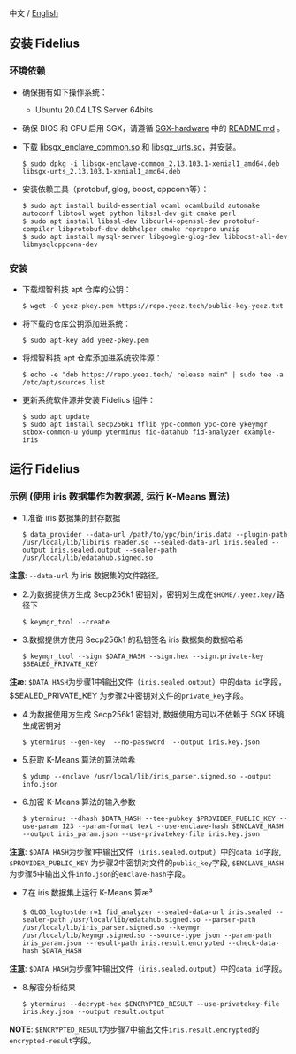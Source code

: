 中文 / [English](../INSTALL.md)


安装 Fidelius
------------------------
### 环境依赖

- 确保拥有如下操作系统：

  * Ubuntu 20.04 LTS Server 64bits

- 确保 BIOS 和 CPU 启用 SGX，请遵循 [SGX-hardware](https://github.com/ayeks/SGX-hardware) 中的 [README.md](https://github.com/ayeks/SGX-hardware/blob/master/README.md) 。

- 下载 [libsgx_enclave_common.so](https://download.01.org/intel-sgx/sgx-linux/2.13/distro/ubuntu20.04-server/debian_pkgs/libs/libsgx-enclave-common/libsgx-enclave-common_2.13.103.1-xenial1_amd64.deb) 和 [libsgx_urts.so](https://download.01.org/intel-sgx/sgx-linux/2.13/distro/ubuntu20.04-server/debian_pkgs/libs/libsgx-urts/libsgx-urts_2.13.103.1-xenial1_amd64.deb)，并安装。
	```
	$ sudo dpkg -i libsgx-enclave-common_2.13.103.1-xenial1_amd64.deb libsgx-urts_2.13.103.1-xenial1_amd64.deb
	```

- 安装依赖工具（protobuf, glog, boost, cppconn等）：
	```
	$ sudo apt install build-essential ocaml ocamlbuild automake autoconf libtool wget python libssl-dev git cmake perl
	$ sudo apt install libssl-dev libcurl4-openssl-dev protobuf-compiler libprotobuf-dev debhelper cmake reprepro unzip
	$ sudo apt install mysql-server libgoogle-glog-dev libboost-all-dev libmysqlcppconn-dev
	```

### 安装
- 下载熠智科技 apt 仓库的公钥：
	```
	$ wget -O yeez-pkey.pem https://repo.yeez.tech/public-key-yeez.txt
	```

- 将下载的仓库公钥添加进系统：
	```
	$ sudo apt-key add yeez-pkey.pem
	```

- 将熠智科技 apt 仓库添加进系统软件源：
	```
	$ echo -e "deb https://repo.yeez.tech/ release main" | sudo tee -a /etc/apt/sources.list
	```

- 更新系统软件源并安装 Fidelius 组件：
	```
	$ sudo apt update
	$ sudo apt install secp256k1 fflib ypc-common ypc-core ykeymgr stbox-common-u ydump yterminus fid-datahub fid-analyzer example-iris
	```


运行 Fidelius
------------------------
### 示例 (使用 iris 数据集作为数据源, 运行 K-Means 算法)
- 1.准备 iris 数据集的封存数据
	```
	$ data_provider --data-url /path/to/ypc/bin/iris.data --plugin-path /usr/local/lib/libiris_reader.so --sealed-data-url iris.sealed --output iris.sealed.output --sealer-path /usr/local/lib/edatahub.signed.so
	```
**注意**: `--data-url` 为 iris 数据集的文件路径。

- 2.为数据提供方生成 Secp256k1 密钥对，密钥对生成在`$HOME/.yeez.key/`路径下
	```
	$ keymgr_tool --create
	```

- 3.数据提供方使用 Secp256k1 的私钥签名 iris 数据集的数据哈希
	```
	$ keymgr_tool --sign $DATA_HASH --sign.hex --sign.private-key $SEALED_PRIVATE_KEY
	```
**注æ**: `$DATA_HASH`为步骤1中输出文件（`iris.sealed.output`）中的`data_id`字段，$SEALED_PRIVATE_KEY 为步骤2中密钥对文件的`private_key`字段。

- 4.为数据使用方生成 Secp256k1 密钥对, 数据使用方可以不依赖于 SGX 环境生成密钥对
	```
	$ yterminus --gen-key  --no-password  --output iris.key.json
	```

- 5.获取 K-Means 算法的算法哈希
	```
	$ ydump --enclave /usr/local/lib/iris_parser.signed.so --output info.json
	```

- 6.加密 K-Means 算法的输入参数
	```
	$ yterminus --dhash $DATA_HASH --tee-pubkey $PROVIDER_PUBLIC_KEY --use-param 123 --param-format text --use-enclave-hash $ENCLAVE_HASH --output iris_param.json --use-privatekey-file iris.key.json
	```
**注意**: `$DATA_HASH`为步骤1中输出文件（`iris.sealed.output`）中的`data_id`字段, `$PROVIDER_PUBLIC_KEY` 为步骤2中密钥对文件的`public_key`字段, `$ENCLAVE_HASH` 为步骤5中输出文件`info.json`的`enclave-hash`字段。

- 7.在 iris 数据集上运行 K-Means 算æ³
	```
	$ GLOG_logtostderr=1 fid_analyzer --sealed-data-url iris.sealed --sealer-path /usr/local/lib/edatahub.signed.so --parser-path /usr/local/lib/iris_parser.signed.so --keymgr /usr/local/lib/keymgr.signed.so --source-type json --param-path iris_param.json --result-path iris.result.encrypted --check-data-hash $DATA_HASH
	```
**注意**: `$DATA_HASH`为步骤1中输出文件（`iris.sealed.output`）中的`data_id`字段。

- 8.解密分析结果
	```
	$ yterminus --decrypt-hex $ENCRYPTED_RESULT --use-privatekey-file iris.key.json --output result.output
	```
**NOTE**: `$ENCRYPTED_RESULT`为步骤7中输出文件`iris.result.encrypted`的`encrypted-result`字段。

